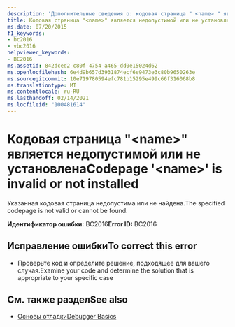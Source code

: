 ```yaml
---
description: 'Дополнительные сведения о: кодовая страница " <name> " является недопустимой или не установлена'
title: Кодовая страница "<name>" является недопустимой или не установлена
ms.date: 07/20/2015
f1_keywords:
- bc2016
- vbc2016
helpviewer_keywords:
- BC2016
ms.assetid: 842dced2-c80f-4754-a465-dd0e15024d62
ms.openlocfilehash: 6e4d9b657d3931874ecf6e9473e3c80b9650263e
ms.sourcegitcommit: 10e719780594efc781b15295e499c66f316068b8
ms.translationtype: MT
ms.contentlocale: ru-RU
ms.lasthandoff: 02/14/2021
ms.locfileid: "100481614"
---
```

# <a name="codepage-name-is-invalid-or-not-installed"></a><span data-ttu-id="68252-103">Кодовая страница "\<name>" является недопустимой или не установлена</span><span class="sxs-lookup"><span data-stu-id="68252-103">Codepage '\<name>' is invalid or not installed</span></span>

<span data-ttu-id="68252-104">Указанная кодовая страница недопустима или не найдена.</span><span class="sxs-lookup"><span data-stu-id="68252-104">The specified codepage is not valid or cannot be found.</span></span>  
  
 <span data-ttu-id="68252-105">**Идентификатор ошибки:** BC2016</span><span class="sxs-lookup"><span data-stu-id="68252-105">**Error ID:** BC2016</span></span>  
  
## <a name="to-correct-this-error"></a><span data-ttu-id="68252-106">Исправление ошибки</span><span class="sxs-lookup"><span data-stu-id="68252-106">To correct this error</span></span>  
  
- <span data-ttu-id="68252-107">Проверьте код и определите решение, подходящее для вашего случая.</span><span class="sxs-lookup"><span data-stu-id="68252-107">Examine your code and determine the solution that is appropriate to your specific case</span></span>  
  
## <a name="see-also"></a><span data-ttu-id="68252-108">См. также раздел</span><span class="sxs-lookup"><span data-stu-id="68252-108">See also</span></span>

- [<span data-ttu-id="68252-109">Основы отладки</span><span class="sxs-lookup"><span data-stu-id="68252-109">Debugger Basics</span></span>](/visualstudio/debugger/debugger-feature-tour)
